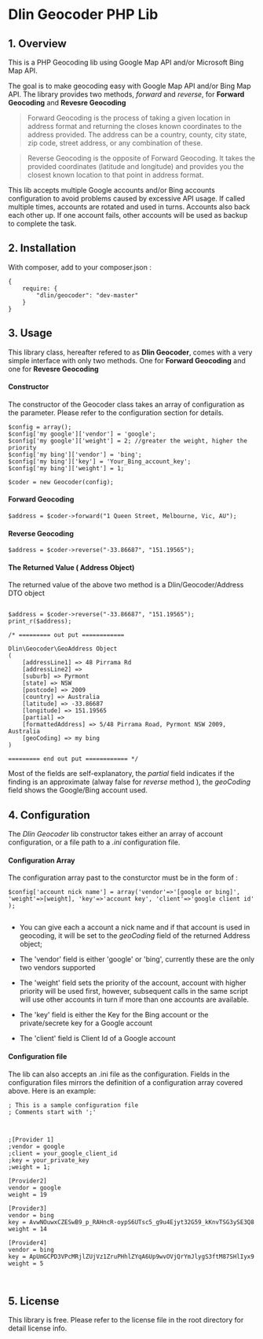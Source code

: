 # Dlin Geocoder PHP Lib


## 1. Overview

This is a PHP Geocoding lib using Google Map API and/or Microsoft Bing Map API.

The goal is to make geocoding easy with Google Map API and/or Bing Map API. The library provides two methods, *forward* and *reverse*, for **Forward Geocoding** and **Revesre Geocoding**

>Forward Geocoding is the process of taking a given location in address format and returning the closes known coordinates to the address provided. The address can be a country, county, city state, zip code, street address, or any combination of these.



>Reverse Geocoding is the opposite of Forward Geocoding.
It takes the provided coordinates (latitude and longitude)
and provides you the closest known location to that point in address format.


This lib accepts multiple Google accounts and/or Bing accounts configuration to avoid problems caused by excessive API usage. If called multiple times, accounts are rotated and used in turns. Accounts also back each other up. If one account fails, other accounts will be used as backup to complete the task.




## 2. Installation

With composer, add to your composer.json :

```
{
    require: {
        "dlin/geocoder": "dev-master"
    }
}
```


## 3. Usage
This library class, hereafter refered to as **Dlin Geocoder**, comes with a very simple interface with only two methods. One for **Forward Geocoding** and one for **Revesre Geocoding**

#### Constructor
The constructor of the Geocoder class takes an array of configuration as the parameter. Please refer to the configuration section for details.

```
$config = array();
$config['my google']['vendor'] = 'google';
$config['my google']['weight'] = 2; //greater the weight, higher the priority 
$config['my bing']['vendor'] = 'bing';
$config['my bing']['key'] = 'Your_Bing_account_key';
$config['my bing']['weight'] = 1;

$coder = new Geocoder(config);
```




#### Forward Geocoding

```
$address = $coder->forward("1 Queen Street, Melbourne, Vic, AU");
```


#### Reverse Geocoding

```
$address = $coder->reverse("-33.86687", "151.19565");

```

#### The Returned Value ( Address Object)
The returned value of the above two method is a Dlin/Geocoder/Address DTO object

```

$address = $coder->reverse("-33.86687", "151.19565");
print_r($address); 

/* ========= out put ============

Dlin\Geocoder\GeoAddress Object
(
    [addressLine1] => 48 Pirrama Rd
    [addressLine2] => 
    [suburb] => Pyrmont
    [state] => NSW
    [postcode] => 2009
    [country] => Australia
    [latitude] => -33.86687
    [longitude] => 151.19565
    [partial] => 
    [formattedAddress] => 5/48 Pirrama Road, Pyrmont NSW 2009, Australia
    [geoCoding] => my bing
)

========= end out put ============ */

```


Most of the fields are self-explanatory, the *partial* field indicates if the finding is an approximate (alway false for *reverse* method ), the *geoCoding* field shows the Google/Bing account used.


## 4. Configuration

The *Dlin Geocoder* lib constructor takes either an array of account configuration, or a file path to a *.ini* configuration file.

#### Configuration Array

The configuration array past to the consturctor must be in the form of :

```
$config['account nick name'] = array('vendor'=>'[google or bing]', 'weight'=>[weight], 'key'=>'account key', 'client'=>'google client id' );


```

* You can give each a account a nick name and if that account is used in geocoding, it will be set to the *geoCoding* field of the returned Address object;

* The 'vendor' field is either 'google' or 'bing', currently these are the only two vendors supported

* The 'weight' field sets the priority of the account, account with higher priority will be used first, however, subsequent calls in the same script will use other accounts in turn if more than one accounts are available. 

* The 'key' field is either the Key for the Bing account or the private/secrete key for a Google account

* The 'client' field is Client Id of a Google account

#### Configuration file

The lib can also accepts an .ini file as the configuration. Fields in the configuration files mirrors the definition of a configuration array covered above. Here is an example:

```
; This is a sample configuration file
; Comments start with ';'



;[Provider 1]
;vendor = google
;client = your_google_client_id
;key = your_private_key
;weight = 1;

[Provider2]
vendor = google
weight = 19

[Provider3]
vendor = bing
key = AvwNOuwxCZESwB9_p_RAHncR-oypS6UTsc5_g9u4Ejyt32G59_kKnvTSG3ySE3Q8
weight = 14

[Provider4]
vendor = bing
key = ApUmGCPD3VPcMRjlZUjVz1ZruPHhlZYqA6Up9wvOVjQrYmJlygS3ftM87SHlIyx9
weight = 5



```











## 5. License


This library is free. Please refer to the license file in the root directory for detail license info.

